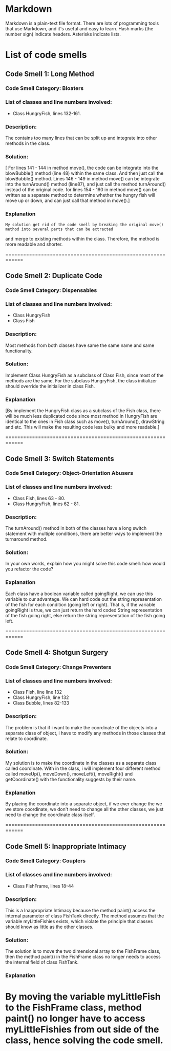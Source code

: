 # Markdown

Markdown is a plain-text file format. There are lots of programming tools that use Markdown, and it's useful and
easy to learn. Hash marks (the number sign) indicate headers. Asterisks indicate lists.

# List of code smells

## Code Smell 1: Long Method

### Code Smell Category: Bloaters

### List of classes and line numbers involved:

* Class HungryFish, lines 132-161.

### Description:

The contains too many lines that can be split up and integrate into other methods in the class.

### Solution:

  [  For lines 141 - 144 in method move(), the code can be integrate into the blowBubble() method (line 48) within the same
class. And then just call the blowBubble() method.
    Lines 146 - 149 in method move() can be integrate into the turnAround() method (line87), and just call the method
turnAround() instead of the original code.
    for lines 154 - 160 in method move() can be written as a separate method to determine whether the hungry fish will
move up or down, and can just call that method in move().]



### Explanation

    My solution get rid of the code smell by breaking the original move() method into several parts that can be extracted
and merge to existing methods within the class. Therefore, the method is more readable and shorter.

============================================================

## Code Smell 2: Duplicate Code

### Code Smell Category: Dispensables

### List of classes and line numbers involved:

* Class HungryFish
* Class Fish

### Description:

Most methods from both classes have same the same name and same functionality.

### Solution:

Implement Class HungryFish as a subclass of Class Fish, since most of the methods are the same.
For the subclass HungryFish, the class initializer should override the initializer in class Fish.


### Explanation

[By implement the HungryFish class as a subclass of the Fish class, there will be much less duplicated code since most
method in HungryFish are identical to the ones in Fish class such as move(), turnAround(), drawString and etc. This
will make the resulting code less bulky and more readable.]

============================================================

## Code Smell 3: Switch Statements

### Code Smell Category: Object-Orientation Abusers

### List of classes and line numbers involved:

* Class Fish, lines 63 - 80.
* Class HungryFish, lines 62 - 81.

### Description:

The turnAround() method in both of the classes have a long switch statement with multiple conditions, there are better ways
to implement the turnaround method.

### Solution:

In your own words, explain how you might solve this code smell:
how would you refactor the code?

### Explanation

Each class have a boolean variable called goingRight, we can use this variable to our advantage. We can hard code out the
string representation of the fish for each condition (going left or right). That is, if the variable goingRight is true,
we can just return the hard coded String representation of the fish going right, else return the string representation
of the fish going left.

============================================================

## Code Smell 4: Shotgun Surgery

### Code Smell Category: Change Preventers

### List of classes and line numbers involved:

* Class Fish, line line 132
* Class HungryFish, line 132
* Class Bubble, lines 82-133


### Description:

The problem is that if i want to make the coordinate of the objects into a separate class of object, i have to modify
any methods in those classes that relate to coordinate.

### Solution:

My solution is to make the coordinate in the classes as a separate class called coordinate. With in the class, i will
implement four different method called moveUp(), moveDown(), moveLeft(), moveRight() and getCoordinate() with the
functionality suggests by their name.

### Explanation

By placing the coordinate into a separate object, if we ever change the we we store coordinate, we don't need to change
all the other classes, we just need to change the coordinate class itself.

============================================================

## Code Smell 5: Inappropriate Intimacy

### Code Smell Category: Couplers

### List of classes and line numbers involved:

* Class FishFrame, lines 18-44

### Description:

This is a Inappropriate Intimacy because the method paint() access the internal parameter of class FishTank directly.
The method assumes that the variable myLittleFishies exists, which violate the principle that classes should know as
little as the other classes.

### Solution:

The solution is to move the two dimensional array to the FishFrame class, then the method paint() in the FishFrame class
no longer needs to access the internal field of class FishTank.

### Explanation

By moving the variable myLittleFish to the FishFrame class, method paint() no longer have to access myLittleFishies
from out side of the class, hence solving the code smell.
============================================================
